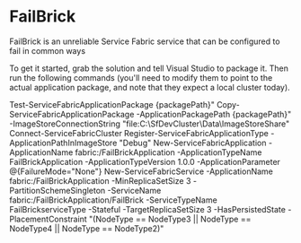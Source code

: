 # FailBrick
FailBrick is an unreliable Service Fabric service that can be configured to fail in common ways

To get it started, grab the solution and tell Visual Studio to package it. Then run the following commands (you'll need to modify them to point to the actual application package, and note that they expect a local cluster today).

Test-ServiceFabricApplicationPackage {packagePath}"
Copy-ServiceFabricApplicationPackage -ApplicationPackagePath {packagePath}" -ImageStoreConnectionString "file:C:\SfDevCluster\Data\ImageStoreShare"
Connect-ServiceFabricCluster
Register-ServiceFabricApplicationType -ApplicationPathInImageStore "Debug"
New-ServiceFabricApplication -ApplicationName fabric:/FailBrickApplication -ApplicationTypeName FailBrickApplication -ApplicationTypeVersion 1.0.0 -ApplicationParameter @{FailureMode="None"}
New-ServiceFabricService -ApplicationName fabric:/FailBrickApplication -MinReplicaSetSize 3 -PartitionSchemeSingleton -ServiceName fabric:/FailBrickApplication/FailBrick -ServiceTypeName FailBrickserviceType -Stateful -TargetReplicaSetSize 3 -HasPersistedState -PlacementConstraint "(NodeType == NodeType3 || NodeType == NodeType4 || NodeType == NodeType2)"
